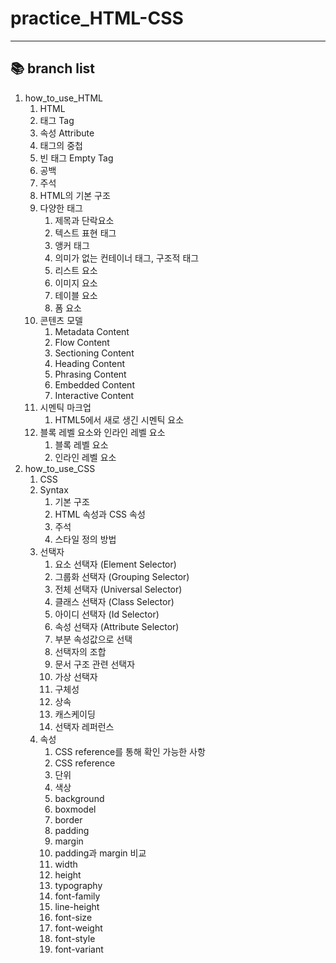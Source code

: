 # practice_HTML-CSS
***

## :books: branch list
1. how_to_use_HTML
    1. HTML
    2. 태그 Tag
    3. 속성 Attribute
    4. 태그의 중첩
    5. 빈 태그 Empty Tag
    6. 공백
    7. 주석
    8. HTML의 기본 구조
    9. 다양한 태그
        1. 제목과 단락요소
        2. 텍스트 표현 태그
        3. 앵커 태그
        4. 의미가 없는 컨테이너 태그, 구조적 태그
        5. 리스트 요소
        6. 이미지 요소
        7. 테이블 요소
        8. 폼 요소
    10. 콘텐츠 모델
        1. Metadata Content
        2. Flow Content
        3. Sectioning Content
        4. Heading Content
        5. Phrasing Content
        6. Embedded Content
        7. Interactive Content
    11. 시멘틱 마크업
        1. HTML5에서 새로 생긴 시멘틱 요소
    12. 블록 레벨 요소와 인라인 레벨 요소
        1. 블록 레벨 요소
        2. 인라인 레벨 요소
2. how_to_use_CSS
    1. CSS
    2. Syntax
        1. 기본 구조
        2. HTML 속성과 CSS 속성
        3. 주석
        4. 스타일 정의 방법
    3. 선택자
        1. 요소 선택자 (Element Selector)
        2. 그룹화 선택자 (Grouping Selector)
        3. 전체 선택자 (Universal Selector)
        4. 클래스 선택자 (Class Selector)
        5. 아이디 선택자 (Id Selector)
        6. 속성 선택자 (Attribute Selector)
        7. 부분 속성값으로 선택
        8. 선택자의 조합
        9. 문서 구조 관련 선택자
        10. 가상 선택자
        11. 구체성
        12. 상속
        13. 캐스케이딩
        14. 선택자 레퍼런스
    4. 속성
        1. CSS reference를 통해 확인 가능한 사항
        2. CSS reference
        3. 단위
        4. 색상
        5. background
        6. boxmodel
        7. border
        8. padding
        9. margin
        10. padding과 margin 비교
        11. width
        12. height
        13. typography
        14. font-family
        15. line-height
        16. font-size
        17. font-weight
        18. font-style
        19. font-variant